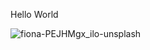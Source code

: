 Hello World

![fiona-PEJHMgx_ilo-unsplash](https://github.com/user-attachments/assets/513c44a3-1583-4a68-9f00-2b12bf8c1bf1)
